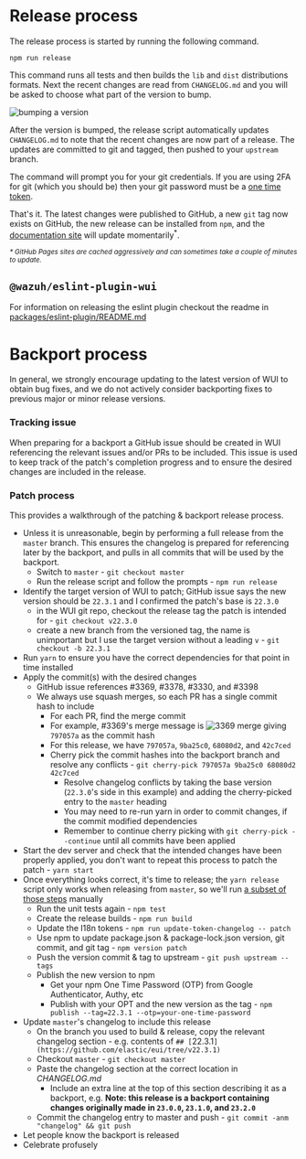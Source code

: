 # Release process

The release process is started by running the following command.

```shell
npm run release
```

This command runs all tests and then builds the `lib` and `dist` distributions formats. Next the recent changes are read from `CHANGELOG.md` and you will be asked to choose what part of the version to bump.

![bumping a version](https://camo.githubusercontent.com/439b41058aa56f167867c4e118ef5e80c02c962f/68747470733a2f2f642e70722f692f51624b36614a2e676966)

After the version is bumped, the release script automatically updates `CHANGELOG.md` to note that the recent changes are now part of a release. The updates are committed to git and tagged, then pushed to your `upstream` branch.

The command will prompt you for your git credentials. If you are using 2FA for git (which you should be) then your git password must be a [one time token](https://github.com/settings/tokens).

That's it. The latest changes were published to GitHub, a new `git` tag now exists on GitHub, the new release can be installed from `npm`, and the [documentation site][docs] will update momentarily<sup>\*</sup>.

<sup>_\* GitHub Pages sites are cached aggressively and can sometimes take a couple of minutes to update._</sup>

## `@wazuh/eslint-plugin-wui`

For information on releasing the eslint plugin checkout the readme in [packages/eslint-plugin/README.md](../packages/eslint-plugin/README.md)

[docs]: https://wazuh.github.io/wui/

# Backport process

In general, we strongly encourage updating to the latest version of WUI to obtain bug fixes, and we do not actively consider backporting fixes to previous major or minor release versions.

### Tracking issue

When preparing for a backport a GitHub issue should be created in WUI referencing the relevant issues and/or PRs to be included. This issue is used to keep track of the patch's completion progress and to ensure the desired changes are included in the release.

### Patch process

This provides a walkthrough of the patching & backport release process.

* Unless it is unreasonable, begin by performing a full release from the `master` branch. This ensures the changelog is prepared for referencing later by the backport, and pulls in all commits that will be used by the backport.
  * Switch to `master` - `git checkout master`
  * Run the release script and follow the prompts - `npm run release`
* Identify the target version of WUI to patch; GitHub issue says the new version should be `22.3.1` and I confirmed the patch's base is `22.3.0`
  * in the WUI git repo, checkout the release tag the patch is intended for - `git checkout v22.3.0`
  * create a new branch from the versioned tag, the name is unimportant but I use the target version without a leading `v` - `git checkout -b 22.3.1`
* Run `yarn` to ensure you have the correct dependencies for that point in time installed
* Apply the commit(s) with the desired changes
  * GitHub issue references #3369, #3378, #3330, and #3398
  * We always use squash merges, so each PR has a single commit hash to include
    * For each PR, find the merge commit
    * For example, #3369's merge message is
      ![3369 merge](https://d.pr/i/l002Vu.png)
      giving `797057a` as the commit hash
    * For this release, we have `797057a`, `9ba25c0`, `68080d2`, and `42c7ced`
    * Cherry pick the commit hashes into the backport branch and resolve any conflicts - `git cherry-pick 797057a 9ba25c0 68080d2 42c7ced`
      * Resolve changelog conflicts by taking the base version (`22.3.0`'s side in this example) and adding the cherry-picked entry to the `master` heading
      * You may need to re-run yarn in order to commit changes, if the commit modified dependencies
      * Remember to continue cherry picking with `git cherry-pick --continue` until all commits have been applied
* Start the dev server and check that the intended changes have been properly applied, you don't want to repeat this process to patch the patch - `yarn start`
* Once everything looks correct, it's time to release; the `yarn release` script only works when releasing from `master`, so we'll run [a subset of those steps](https://github.com/elastic/eui/blob/06fc9a6880766168aec1a622873e7f6fe1b3d42b/scripts/release.js#L34-L57) manually
  * Run the unit tests again - `npm test`
  * Create the release builds - `npm run build`
  * Update the I18n tokens - `npm run update-token-changelog -- patch`
  * Use npm to update package.json & package-lock.json version, git commit, and git tag - `npm version patch`
  * Push the version commit & tag to upstream - `git push upstream --tags`
  * Publish the new version to npm
    * Get your npm One Time Password (OTP) from Google Authenticator, Authy, etc
    * Publish with your OPT and the new version as the tag - `npm publish --tag=22.3.1 --otp=your-one-time-password`
* Update `master`'s changelog to include this release
  * On the branch you used to build & release, copy the relevant changelog section - e.g. contents of `## [`22.3.1`](https://github.com/elastic/eui/tree/v22.3.1)`
  * Checkout `master` - `git checkout master`
  * Paste the changelog section at the correct location in _CHANGELOG.md_
    * Include an extra line at the top of this section describing it as a backport, e.g. **Note: this release is a backport containing changes originally made in `23.0.0`, `23.1.0`, and `23.2.0`**
  * Commit the changelog entry to master and push - `git commit -anm "changelog" && git push`
* Let people know the backport is released
* Celebrate profusely
